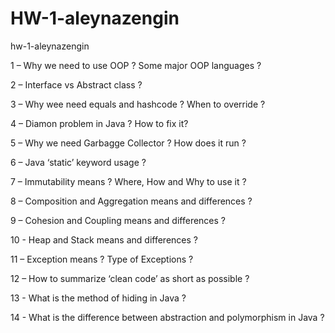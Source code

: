 # HW-1-aleynazengin
hw-1-aleynazengin 

1 – Why we need to use OOP ? Some major OOP languages ?

2 – Interface vs Abstract class ?

3 – Why wee need equals and hashcode ? When to override ?

4 – Diamon problem in Java ? How to fix it?

5 – Why we need Garbagge Collector ? How does it run ?

6 – Java ‘static’ keyword usage ?

7 – Immutability means ? Where, How and Why to use it ?

8 – Composition and Aggregation means and differences ?

9 – Cohesion and Coupling means and differences ?

10 - Heap and Stack means and differences ?

11 – Exception means ? Type of Exceptions ?

12 – How to summarize ‘clean code’ as short as possible ?

13 - What is the method of hiding in Java ?

14 - What is the difference between abstraction and polymorphism in Java ?

